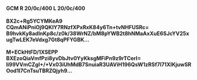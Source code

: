 #### GCM R 20/0c/400 L 20/0c/400
**BX2c+Rg5YCYMKeA9**<br/>**CQmANiPniOj9QKIY7RNzfXPxRxK84y6Tn+tvNHFUSRc=**<br/>**B9hvkKy8adInKp8c/z0k/38WrNZ/bM8pYWB2t8hNMaAxXuE6SJcYV25xugTwLEK7eVdxg7Gt8qPFYGBK...**<br/><br/>
**M+ECkHtFD/1XSEPP**<br/>**BXEzoQiaVmfPzi8yvDbJtv0YyKksgMFiPn9z9rTCerI=**<br/>**li99VVmCZgI+/+Vx03iUhMdB7SnuiaR3UAViH196QsW1zRSf7l71XIKjuwSROod1I7CnTsuTBRZQjyh9...**